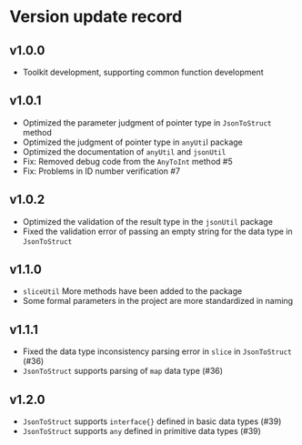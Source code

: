 # Version update record

## v1.0.0
- Toolkit development, supporting common function development

## v1.0.1
- Optimized the parameter judgment of pointer type in `JsonToStruct` method
- Optimized the judgment of pointer type in `anyUti`l package
- Optimized the documentation of `anyUtil` and `jsonUtil`
- Fix: Removed debug code from the `AnyToInt` method #5
- Fix: Problems in ID number verification #7

## v1.0.2
- Optimized the validation of the result type in the `jsonUtil` package
- Fixed the validation error of passing an empty string for the data type in `JsonToStruct`

## v1.1.0
- `sliceUtil` More methods have been added to the package
- Some formal parameters in the project are more standardized in naming

## v1.1.1
- Fixed the data type inconsistency parsing error in `slice` in `JsonToStruct` (#36)
- `JsonToStruct` supports parsing of `map` data type (#36)

## v1.2.0
- `JsonToStruct` supports `interface{}` defined in basic data types (#39)
- `JsonToStruct` supports `any` defined in primitive data types (#39)